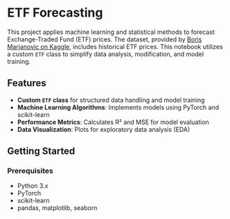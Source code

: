 # ETF Forecasting

This project applies machine learning and statistical methods to forecast Exchange-Traded Fund (ETF) prices. The dataset, provided by [Boris Marjanovic on Kaggle](https://www.kaggle.com/datasets/borismarjanovic/etfs), includes historical ETF prices. This notebook utilizes a custom `ETF` class to simplify data analysis, modification, and model training.

## Features

- **Custom `ETF` class** for structured data handling and model training
- **Machine Learning Algorithms**: Implements models using PyTorch and scikit-learn
- **Performance Metrics**: Calculates R² and MSE for model evaluation
- **Data Visualization**: Plots for exploratory data analysis (EDA)

## Getting Started

### Prerequisites

- Python 3.x
- PyTorch
- scikit-learn
- pandas, matplotlib, seaborn
